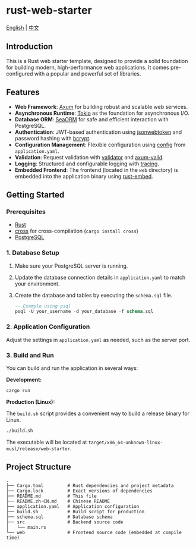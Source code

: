 # rust-web-starter

[English](./README.md) | [中文](./README.zh-CN.md)

## Introduction

This is a Rust web starter template, designed to provide a solid foundation for building modern, high-performance web applications. It comes pre-configured with a popular and powerful set of libraries.

## Features

- **Web Framework**: [Axum](https://github.com/tokio-rs/axum) for building robust and scalable web services.
- **Asynchronous Runtime**: [Tokio](https://tokio.rs/) as the foundation for asynchronous I/O.
- **Database ORM**: [SeaORM](https://www.sea-ql.org/SeaORM/) for safe and efficient interaction with PostgreSQL.
- **Authentication**: JWT-based authentication using [jsonwebtoken](https://crates.io/crates/jsonwebtoken) and password hashing with [bcrypt](https://crates.io/crates/bcrypt).
- **Configuration Management**: Flexible configuration using [config](https://crates.io/crates/config) from `application.yaml`.
- **Validation**: Request validation with [validator](https://crates.io/crates/validator) and [axum-valid](https://crates.io/crates/axum-valid).
- **Logging**: Structured and configurable logging with [tracing](https://crates.io/crates/tracing).
- **Embedded Frontend**: The frontend (located in the `web` directory) is embedded into the application binary using [rust-embed](https://crates.io/crates/rust-embed).

## Getting Started

### Prerequisites

- [Rust](https://www.rust-lang.org/tools/install)
- [cross](https://github.com/cross-rs/cross) for cross-compilation (`cargo install cross`)
- [PostgreSQL](https://www.postgresql.org/download/)

### 1. Database Setup

1.  Make sure your PostgreSQL server is running.
2.  Update the database connection details in `application.yaml` to match your environment.
3.  Create the database and tables by executing the `schema.sql` file.

    ```sql
    -- Example using psql
    psql -U your_username -d your_database -f schema.sql
    ```

### 2. Application Configuration

Adjust the settings in `application.yaml` as needed, such as the server port.

### 3. Build and Run

You can build and run the application in several ways:

**Development:**

```bash
cargo run
```

**Production (Linux):**

The `build.sh` script provides a convenient way to build a release binary for Linux.

```bash
./build.sh
```

The executable will be located at `target/x86_64-unknown-linux-musl/release/web-starter`.

## Project Structure

```
.
├── Cargo.toml         # Rust dependencies and project metadata
├── Cargo.lock         # Exact versions of dependencies
├── README.md          # This file
├── README.zh-CN.md    # Chinese README
├── application.yaml   # Application configuration
├── build.sh           # Build script for production
├── schema.sql         # Database schema
├── src                # Backend source code
│   └── main.rs
└── web                # Frontend source code (embedded at compile time)
```
